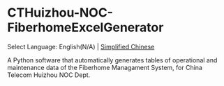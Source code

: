 # CTHuizhou-NOC-FiberhomeExcelGenerator


Select Language: English(N/A) | [Simplified Chinese](https://github.com/marc0cheung/CTHuizhou-NOC-FiberhomeExcelGenerator/blob/main/README_SimplifiedCN.md)

A Python software that automatically generates tables of operational and maintenance data of the Fiberhome Managament System, for China Telecom Huizhou NOC Dept.
